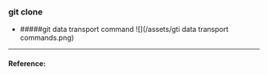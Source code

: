 ### git clone

* #####git data transport command
![](/assets/gti data transport commands.png)






----
#### Reference:
